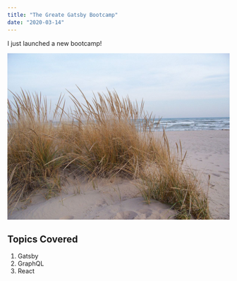 ```yaml
---
title: "The Greate Gatsby Bootcamp"
date: "2020-03-14"
---
```


I just launched a new bootcamp!

![Grass](./grass.jpg)

## Topics Covered

1. Gatsby
2. GraphQL
3. React